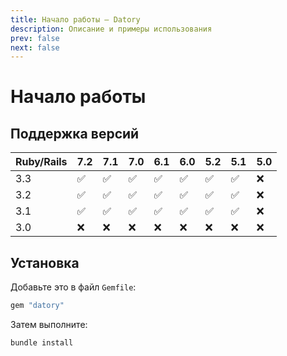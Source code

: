 ```yaml
---
title: Начало работы — Datory
description: Описание и примеры использования
prev: false
next: false
---
```


# Начало работы

## Поддержка версий

| Ruby/Rails | 7.2 | 7.1 | 7.0 | 6.1 | 6.0 | 5.2 | 5.1 | 5.0 |
|------------|--|---|---|---|---|---|---|---|
| 3.3        | ✅ | ✅ | ✅ | ✅ | ✅ | ✅ | ✅ | ❌ |
| 3.2        | ✅ | ✅ | ✅ | ✅ | ✅ | ✅ | ✅ | ❌ |
| 3.1        | ✅ | ✅ | ✅ | ✅ | ✅ | ✅ | ✅ | ❌ |
| 3.0        | ❌ | ❌ | ❌ | ❌ | ❌ | ❌ | ❌ | ❌ |

## Установка

Добавьте это в файл `Gemfile`:

```ruby
gem "datory"
```

Затем выполните:

```shell
bundle install
```
